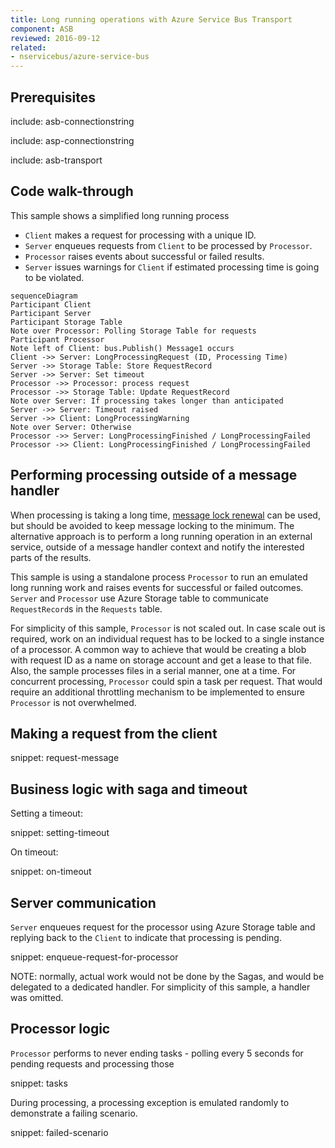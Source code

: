 ```yaml
---
title: Long running operations with Azure Service Bus Transport
component: ASB
reviewed: 2016-09-12
related:
- nservicebus/azure-service-bus
---
```



## Prerequisites

include: asb-connectionstring

include: asp-connectionstring


include: asb-transport


## Code walk-through

This sample shows a simplified long running process

 * `Client` makes a request for processing with a unique ID.
 * `Server` enqueues requests from `Client` to be processed by `Processor`.
 * `Processor` raises events about successful or failed results.
 * `Server` issues warnings for `Client` if estimated processing time is going to be violated. 

```mermaid
sequenceDiagram
Participant Client
Participant Server
Participant Storage Table
Note over Processor: Polling Storage Table for requests
Participant Processor
Note left of Client: bus.Publish() Message1 occurs
Client ->> Server: LongProcessingRequest (ID, Processing Time)
Server ->> Storage Table: Store RequestRecord
Server ->> Server: Set timeout
Processor ->> Processor: process request
Processor ->> Storage Table: Update RequestRecord
Note over Server: If processing takes longer than anticipated
Server ->> Server: Timeout raised
Server ->> Client: LongProcessingWarning
Note over Server: Otherwise
Processor ->> Server: LongProcessingFinished / LongProcessingFailed
Processor ->> Client: LongProcessingFinished / LongProcessingFailed
```


## Performing processing outside of a message handler

When processing is taking a long time, [message lock renewal](/nservicebus/azure-service-bus/message-lock-renewal.md) can be used, but should be avoided to keep message locking to the minimum. The alternative approach is to perform a long running operation in an external service, outside of a message handler context and notify the interested parts of the results. 

This sample is using a standalone process `Processor` to run an emulated long running work and raises events for successful or failed outcomes. `Server` and `Processor` use Azure Storage table to communicate `RequestRecord`s in the `Requests` table.

For simplicity of this sample, `Processor` is not scaled out. In case scale out is required, work on an individual request has to be locked to a single instance of a processor. A common way to achieve that would be creating a blob with request ID as a name on storage account and get a lease to that file. Also, the sample processes files in a serial manner, one at a time. For concurrent processing, `Processor` could spin a task per request. That would require an additional throttling mechanism to be implemented to ensure `Processor` is not overwhelmed.


## Making a request from the client

snippet: request-message


## Business logic with saga and timeout

Setting a timeout:

snippet: setting-timeout

On timeout:

snippet: on-timeout


## Server communication

`Server` enqueues request for the processor using Azure Storage table and replying back to the `Client` to indicate that processing is pending. 

snippet: enqueue-request-for-processor

NOTE: normally, actual work would not be done by the Sagas, and would be delegated to a dedicated handler. For simplicity of this sample, a handler was omitted.


## Processor logic

`Processor` performs to never ending tasks - polling every 5 seconds for pending requests and processing those 

snippet: tasks

During processing, a processing exception is emulated randomly to demonstrate a failing scenario.

snippet: failed-scenario